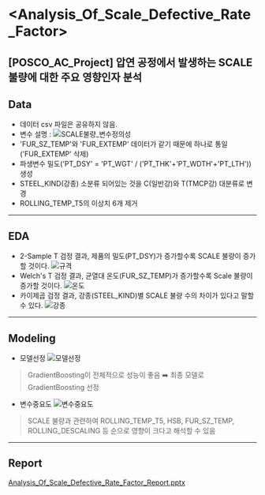 # <Analysis_Of_Scale_Defective_Rate_Factor>
[POSCO_AC_Project] 압연 공정에서 발생하는  SCALE 불량에 대한  주요 영향인자 분석
---
## Data
- 데이터 csv 파일은 공유하지 않음.  
- 변수 설명 : ![SCALE불량_변수정의성 ](https://user-images.githubusercontent.com/80561963/125194131-f5ac3500-e28a-11eb-9a6f-2d27ebf2f190.JPG)
- 'FUR_SZ_TEMP'와 'FUR_EXTEMP' 데이터가 같기 때문에 하나로 통일('FUR_EXTEMP' 삭제)
- 파생변수 밀도('PT_DSY' = 'PT_WGT' / ('PT_THK'+'PT_WDTH'+'PT_LTH')) 생성
- STEEL_KIND(강종) 소분류 되어있는 것을 C(일반강)와 T(TMCP강) 대분류로 변경
- ROLLING_TEMP_T5의 이상치 6개 제거
---
## EDA
- 2-Sample T 검정 결과, 제품의 밀도(PT_DSY)가 증가할수록 SCALE 불량이 증가할 것이다.
![규격](https://user-images.githubusercontent.com/80561963/125194852-0ca05680-e28e-11eb-98f6-eb0c209f321c.JPG)  
- Welch's T 검정 결과, 균열대 온도(FUR_SZ_TEMP)가 증가할수록 Scale 불량이 증가할 것이다.
![온도](https://user-images.githubusercontent.com/80561963/125194857-16c25500-e28e-11eb-8b71-b3b23900b4ea.JPG)  
- 카이제곱 검정 결과, 강종(STEEL_KIND)별 SCALE 불량 수의 차이가 있다고 말할 수 있다.
![강종](https://user-images.githubusercontent.com/80561963/125194867-20e45380-e28e-11eb-9c20-b250c2e4f80a.JPG)  
---
## Modeling
- 모델선정
![모델선정](https://user-images.githubusercontent.com/80561963/125194947-67d24900-e28e-11eb-8f38-c3df759a6b06.JPG)
> GradientBoosting이 전체적으로 성능이 좋음 :arrow_right: 최종 모델로 GradientBoosting 선정
- 변수중요도
![변수중요도](https://user-images.githubusercontent.com/80561963/125194962-76206500-e28e-11eb-98e6-867c3bd0d747.JPG)
> SCALE 불량과 관련하여 ROLLING_TEMP_T5, HSB, FUR_SZ_TEMP, ROLLING_DESCALING 등 순으로 영향이 크다고 해석할 수 있음
---
## Report
[Analysis_Of_Scale_Defective_Rate_Factor_Report.pptx](https://github.com/colin9597/Analysis_Of_Credit_Card_Company_Data/files/6796894/Analysis_Of_Scale_Defective_Rate_Factor_Report.pptx)
